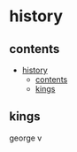 # history

## contents

- [history](#history)
  - [contents](#contents)
  - [kings](#kings)


## kings

george v